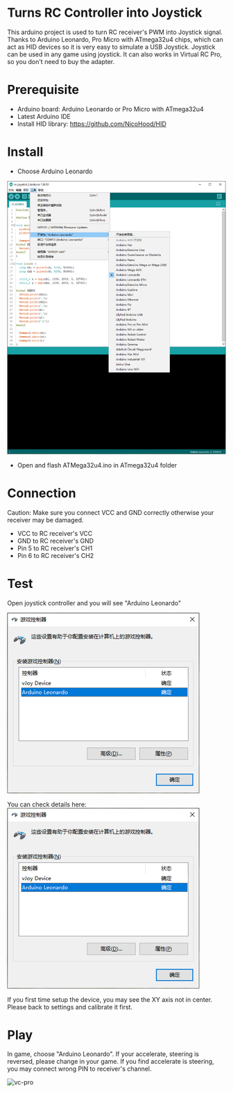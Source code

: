 Turns RC Controller into Joystick
==========

This arduino project is used to turn RC receiver's PWM into Joystick signal. Thanks to Arduino Leonardo, Pro Micro with ATmega32u4 chips, which can act as HID devices so it is very easy to simulate a USB Joystick. Joystick can be used in any game using joystick. It can also works in Virtual RC Pro, so you don't need to buy the adapter.

# Prerequisite

* Arduino board: Arduino Leonardo or Pro Micro with ATmega32u4
* Latest Arduino IDE
* Install HID library: https://github.com/NicoHood/HID

# Install

* Choose Arduino Leonardo

![Arduino](./resources/arduino.PNG?raw=true)

* Open and flash ATMega32u4.ino in ATmega32u4 folder

# Connection

Caution: Make sure you connect VCC and GND correctly otherwise your receiver may be damaged.
* VCC to RC receiver's VCC
* GND to RC receiver's GND
* Pin 5 to RC receiver's CH1
* Pin 6 to RC receiver's CH2

# Test

Open joystick controller and you will see "Arduino Leonardo"

![Joystick](./resources/joystick.png?raw=true)

You can check details here:
![details](./resources/joystick.png?raw=true)

If you first time setup the device, you may see the XY axis not in center. Please back to settings and calibrate it first.

# Play

In game, choose "Arduino Leonardo". If your accelerate, steering is reversed, please change in your game. If you find accelerate is steering, you may connect wrong PIN to receiver's channel.

![vc-pro](./resources/vc-pro.png?raw=true)